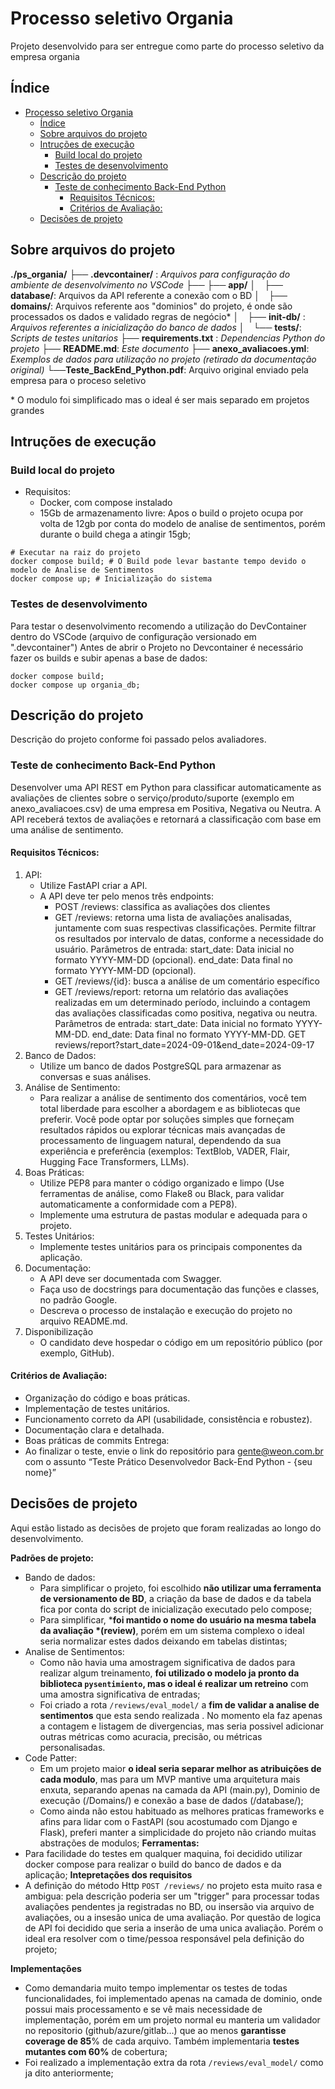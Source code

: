 # Processo seletivo Organia

Projeto desenvolvido para ser entregue como parte do processo seletivo da empresa organia


## Índice

<!-- TOC -->
- [Processo seletivo Organia](#processo-seletivo-organia)
  - [Índice](#índice)
  - [Sobre arquivos do projeto](#sobre-arquivos-do-projeto)
  - [Intruções de execução](#intruções-de-execução)
    - [Build local do projeto](#build-local-do-projeto)
    - [Testes de desenvolvimento](#testes-de-desenvolvimento)
  - [Descrição do projeto](#descrição-do-projeto)
    - [Teste de conhecimento Back-End Python](#teste-de-conhecimento-back-end-python)
      - [Requisitos Técnicos:](#requisitos-técnicos)
      - [Critérios de Avaliação:](#critérios-de-avaliação)
  - [Decisões de projeto](#decisões-de-projeto)
<!-- /TOC -->


## Sobre arquivos do projeto

**./ps_organia/**
├── **.devcontainer/** : *Arquivos para configuração do ambiente de desenvolvimento no VSCode*
├──
├── **app/**
│&emsp;├── **database/**: Arquivos da API referente a conexão com o BD
│&emsp;├── **domains/**: Arquivos referente aos "dominios" do projeto, é onde são processados os dados e validado regras de negócio*
│&emsp;├── **init-db/** : *Arquivos referentes a inicialização do banco de dados*
│&emsp;└── **tests/**: *Scripts de testes unitarios*
├── **requirements.txt** : *Dependencias Python do projeto*
├── **README.md**: *Este documento*
├── **anexo_avaliacoes.yml**: *Exemplos de dados para utilização no projeto (retirado da documentação original)*
└──**Teste_BackEnd_Python.pdf**: Arquivo original enviado pela empresa para o proceso seletivo

\* O modulo foi simplificado mas o ideal é ser mais separado em projetos grandes
## Intruções de execução
### Build local do projeto
 - Requisitos:
    - Docker, com compose instalado
    - 15Gb de armazenamento livre:
        Apos o build o projeto ocupa por volta de 12gb por conta do modelo de analise de sentimentos, porém durante o build chega a atingir 15gb;

  ```shell
  # Executar na raiz do projeto
  docker compose build; # O Build pode levar bastante tempo devido o modelo de Analise de Sentimentos
  docker compose up; # Inicialização do sistema
  ```

### Testes de desenvolvimento
Para testar o desenvolvimento recomendo a utilização do DevContainer dentro do VSCode (arquivo de configuração versionado em ".devcontainer")
Antes de abrir o Projeto no Devcontainer é necessário fazer os builds e subir apenas a base de dados:
```shell
docker compose build;
docker compose up organia_db;
```


## Descrição do projeto
Descrição do projeto conforme foi passado pelos avaliadores.
### Teste de conhecimento Back-End Python
Desenvolver uma API REST em Python para classificar automaticamente as avaliações de clientes sobre o serviço/produto/suporte (exemplo em anexo_avaliacoes.csv) de uma empresa em Positiva, Negativa ou Neutra. A API receberá textos de avaliações e retornará a classificação com base em uma análise de sentimento.
#### Requisitos Técnicos:
1. API:
    - Utilize FastAPI criar a API.
    - A API deve ter pelo menos três endpoints:
        - POST /reviews: classifica as avaliações dos clientes
        - GET /reviews: retorna uma lista de avaliações analisadas, juntamente com suas respectivas classificações. Permite filtrar os resultados por intervalo de datas, conforme a necessidade do usuário. Parâmetros de entrada: start_date: Data inicial no formato YYYY-MM-DD (opcional). end_date: Data final no formato YYYY-MM-DD (opcional).
        - GET /reviews/{id}: busca a análise de um comentário específico
        - GET /reviews/report: retorna um relatório das avaliações realizadas em um determinado período, incluindo a contagem das avaliações classificadas como positiva, negativa ou neutra. Parâmetros de entrada: start_date: Data inicial no formato YYYY-MM-DD. end_date: Data final no formato YYYY-MM-DD. GET reviews/report?start_date=2024-09-01&end_date=2024-09-17
2. Banco de Dados:
    - Utilize um banco de dados PostgreSQL para armazenar as conversas e suas análises.
3. Análise de Sentimento:
    - Para realizar a análise de sentimento dos comentários, você tem total liberdade para escolher a abordagem e as bibliotecas que preferir. Você pode optar por soluções simples que forneçam resultados rápidos ou explorar técnicas mais avançadas de processamento de linguagem natural, dependendo da sua experiência e preferência (exemplos: TextBlob, VADER, Flair, Hugging Face Transformers, LLMs).
4. Boas Práticas:
    - Utilize PEP8 para manter o código organizado e limpo (Use ferramentas de análise, como Flake8 ou Black, para validar automaticamente a conformidade com a PEP8).
    - Implemente uma estrutura de pastas modular e adequada para o projeto.
5. Testes Unitários:
    - Implemente testes unitários para os principais componentes da aplicação.
6. Documentação:
    - A API deve ser documentada com Swagger.
    - Faça uso de docstrings para documentação das funções e classes, no padrão Google.
    - Descreva o processo de instalação e execução do projeto no arquivo README.md.
7. Disponibilização
    - O candidato deve hospedar o código em um repositório público (por exemplo, GitHub).

#### Critérios de Avaliação:
- Organização do código e boas práticas.
- Implementação de testes unitários.
- Funcionamento correto da API (usabilidade, consistência e robustez).
- Documentação clara e detalhada.
- Boas práticas de commits Entrega:
- Ao finalizar o teste, envie o link do repositório para gente@weon.com.br com o assunto “Teste Prático Desenvolvedor Back-End Python - {seu nome}”

## Decisões de projeto
Aqui estão listado as decisões de projeto que foram realizadas ao longo do desenvolvimento.

**Padrões de projeto:**
  - Bando de dados:
    - Para simplificar o projeto, foi escolhido **não utilizar uma ferramenta de versionamento de BD**, a criação da base de dados e da tabela fica por conta do script de inicialização executado pelo compose;
    - Para simplificar, ***foi mantido o nome do usuário na mesma tabela da avaliação *(review)**, porém em um sistema complexo o ideal seria normalizar estes dados deixando em tabelas distintas;
  - Analise de Sentimentos:
    - Como não havia uma amostragem significativa de dados para realizar algum treinamento, **foi utilizado o modelo ja pronto da biblioteca `pysentimiento`, mas o ideal é realizar um retreino** com uma amostra significativa de entradas;
    - Foi criado a rota `/reviews/eval_model/` a **fim de validar a analise de sentimentos** que esta sendo realizada . No momento ela faz apenas a contagem e listagem de divergencias, mas seria possivel adicionar outras métricas como acuracia, precisão, ou métricas personalisadas.
  - Code Patter:
    - Em um projeto maior **o ideal seria separar melhor as atribuições de cada modulo**, mas para um MVP mantive uma arquitetura mais enxuta, separando apenas na camada da API (main.py), Dominio de execução (/Domains/) e conexão a base de dados (/database/);
    - Como ainda não estou habituado as melhores praticas frameworks e afins para lidar com o FastAPI (sou acostumado com Django e Flask), preferi manter a simplicidade do projeto não criando muitas abstrações de modulos;
**Ferramentas:**
  - Para facilidade do testes em qualquer maquina, foi decidido utilizar docker compose para realizar o build do banco de dados e da aplicação;
**Intepretações dos requisitos**
  - A definição do método Http `POST /reviews/` no projeto esta muito rasa e ambigua: pela descrição poderia ser um "trigger" para processar todas avaliações pendentes ja registradas no BD, ou insersão via arquivo de avaliações, ou a insesão unica de uma avaliação. Por questão de logica de API foi decidido que seria a inserão de uma unica avaliação. Porém o ideal era resolver com o time/pessoa responsável pela definição do projeto;

**Implementações**
  - Como demandaria muito tempo implementar os testes de todas funcionalidades, foi implementado apenas na camada de dominio, onde possui mais processamento e se vê mais necessidade de implementação, porém em um projeto normal eu manteria um validador no repositorio (github/azure/gitlab...) que ao menos **garantisse coverage de 85**% de cada arquivo. Também implementaria **testes mutantes com 60%** de cobertura;
  - Foi realizado a implementação extra da rota `/reviews/eval_model/` como ja dito anteriormente;
